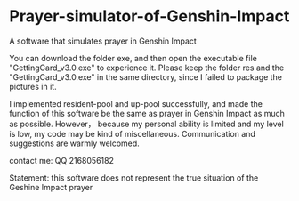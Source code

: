 # Prayer-simulator-of-Genshin-Impact
A software that simulates prayer in Genshin Impact

You can download the folder exe, and then open the executable file "GettingCard_v3.0.exe" to experience it. Please keep the folder res and the "GettingCard_v3.0.exe" in the same directory, since I failed to package the pictures in it.

I implemented resident-pool and up-pool successfully, and made the function of this software be the same as prayer in Genshin Impact as much as possible. However， because my personal ability is limited and my level is low, my code may be kind of miscellaneous. Communication and suggestions are warmly welcomed.

contact me: QQ 2168056182

Statement: this software does not represent the true situation of the Geshine Impact prayer